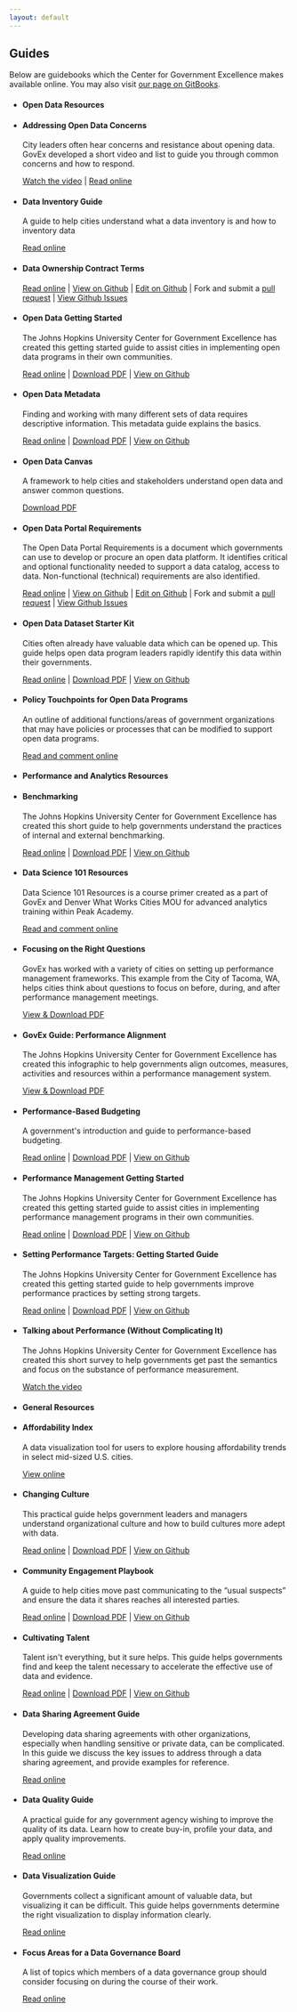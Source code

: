 ```yaml
---
layout: default
---
```


## <span class="glyphicon glyphicon-book"></span> Guides
Below are guidebooks which the Center for Government Excellence makes available online. You may also visit <a href="https://www.gitbook.com/@centerforgov">our page on GitBooks</a>.

<ul class="list-group">
  <li class="list-group-item">
    <h4>Open Data Resources</h4>
  </li>
  <li class="list-group-item">
    <h4>Addressing Open Data Concerns</h4>
    <p>City leaders often hear concerns and resistance about opening data. GovEx developed a short video and list to guide you through common concerns and how to respond.</p>
    <p>
      <a href="https://www.youtube.com/watch?v=70Zl9jXdzLo&feature=youtu.be">Watch the video</a> |
      <a href="/open-data/addressing-concerns/">Read online</a>
    </p>
  </li>
  <li class="list-group-item">
    <h4>Data Inventory Guide</h4>
    <p>A guide to help cities understand what a data inventory is and how to inventory data</p>
    <p>
      <a href="/data-governance/data-inventory/">Read online</a>
    </p>
  </li>
  <li class="list-group-item">
    <h4>Data Ownership Contract Terms</h4>
    <p></p>
    <p>
      <a href="/data-governance/data-ownership/">Read online</a> |
      <a href="https://github.com/govex/data-ownership/blob/master/README.md">View on Github</a> |
      <a href="https://github.com/govex/data-ownership/edit/master/README.md">Edit on Github</a> |
      Fork and submit a <a href="https://github.com/govex/data-ownership/pulls">pull request</a> |
      <a href="https://github.com/govex/data-ownership/issues">View Github Issues</a>
    </p>
  </li>
  <li class="list-group-item">
    <h4>Open Data Getting Started</h4>
    <p>The Johns Hopkins University Center for Government Excellence has created this getting started guide to assist cities in implementing open data programs in their own communities.</p>
    <p>
      <a href="http://centerforgov.gitbooks.io/open-data-getting-started/content/">Read online</a> |
      <a href="https://www.gitbook.com/download/pdf/book/centerforgov/open-data-getting-started">Download PDF</a> |
      <a href="https://github.com/govex/open-data-getting-started">View on Github</a>
    </p>
  </li>
  <li class="list-group-item">
    <h4>Open Data Metadata</h4>
    <p>Finding and working with many different sets of data requires descriptive information. This metadata guide explains the basics.</p>
    <p>
      <a href="https://www.gitbook.com/read/book/centerforgov/open-data-metadata-guide">Read online</a> |
      <a href="https://www.gitbook.com/download/pdf/book/centerforgov/open-data-metadata-guide">Download PDF</a> |
      <a href="https://github.com/govex/open-data-metadata-guide">View on Github</a>
    </p>
  </li>
  <li class="list-group-item">
    <h4>Open Data Canvas</h4>
    <p>A framework to help cities and stakeholders understand open data and answer common questions.</p>
    <p> <a href="https://raw.githubusercontent.com/govex/govex.github.io/d03ef6ac404a5854d7b6cdff56db6d2e946c4fa6/open-data/Open-Data-Canvas.pdf">Download PDF</a>
    </p>
  </li>
  <li class="list-group-item">
    <h4>Open Data Portal Requirements</h4>
    <p>The Open Data Portal Requirements is a document which governments can use to develop or procure an open data platform. It identifies critical and optional functionality needed to support a data catalog, access to data. Non-functional (technical) requirements are also identified.</p>
    <p>
      <a href="/open-data/portal-requirements/">Read online</a> |
      <a href="https://github.com/govex/open-data-portal-requirements/blob/master/README.md">View on Github</a> |
      <a href="https://github.com/govex/open-data-portal-requirements/edit/master/README.md">Edit on Github</a> |
      Fork and submit a <a href="https://github.com/govex/open-data-portal-requirements/pulls">pull request</a> |
      <a href="https://github.com/govex/open-data-portal-requirements/issues">View Github Issues</a>
    </p>
  </li>
  <li class="list-group-item">
    <h4>Open Data Dataset Starter Kit</h4>
    <p>Cities often already have valuable data which can be opened up. This guide helps open data program leaders rapidly identify this data within their governments.</p>
    <p>
      <a href="https://www.gitbook.com/read/book/centerforgov/dataset-inventory-guidelines">Read online</a> |
      <a href="https://www.gitbook.com/download/pdf/book/centerforgov/dataset-inventory-guidelines">Download PDF</a> |
      <a href="https://github.com/govex/open-data-inventory">View on Github</a>
    </p>
  </li>
  <li class="list-group-item">
    <h4>Policy Touchpoints for Open Data Programs</h4>
    <p>An outline of additional functions/areas of government organizations that may have policies or processes that can be modified to support open data programs.</p>
    <p>
      <a href="/open-data/policy-touchpoints/">Read and comment online</a>
    </p>
  </li>
  <li class="list-group-item">
    <h4>Performance and Analytics Resources</h4>
  </li>
  <li class="list-group-item">
    <h4>Benchmarking</h4>
    <p>The Johns Hopkins University Center for Government Excellence has created this short guide to help governments understand the practices of internal and external benchmarking.</p>
    <p>
      <a href="https://centerforgov.gitbooks.io/benchmarking/content/">Read online</a> |
      <a href="https://www.gitbook.com/book/centerforgov/benchmarking/details">Download PDF</a> |
      <a href="https://github.com/govex/benchmarking">View on Github</a>
    </p>
  </li>
  <li class="list-group-item">
    <h4>Data Science 101 Resources</h4>
    <p>Data Science 101 Resources is a course primer created as a part of GovEx and Denver What Works Cities MOU for advanced analytics training within Peak Academy.</p>
    <p>
      <a href="/data-science/101-resource/">Read and comment online</a>
    </p>
  </li>
  <li class="list-group-item">
    <h4>Focusing on the Right Questions </h4>
    <p>GovEx has worked with a variety of cities on setting up performance management frameworks. This example from the City of Tacoma, WA, helps cities think about questions to focus on before, during, and after performance management meetings.</p>
    <p>
      <a href="https://drive.google.com/file/d/0B8NENEr6E7I0anFIY0F6QXRDMjg/view?usp=sharing">View & Download PDF</a>
    </p>
  </li>
  <li class="list-group-item">
    <h4>GovEx Guide: Performance Alignment</h4>
    <p>The Johns Hopkins University Center for Government Excellence has created this infographic to help governments align outcomes, measures, activities and resources within a performance management system.</p>
    <p>
      <a href="https://drive.google.com/open?id=0B9eOOc60hbhLUG55bURsSTZwdms">View & Download PDF</a>
    </p>
  </li>
  <li class="list-group-item">
    <h4>Performance-Based Budgeting</h4>
    <p>A government's introduction and guide to performance-based budgeting.</p>
    <p>
      <a href="https://www.gitbook.com/book/centerforgov/performance-based-budgeting/details">Read online</a> |
      <a href="https://www.gitbook.com/download/pdf/book/centerforgov/performance-based-budgeting">Download PDF</a> |
      <a href="https://github.com/govex/performance-based-budgeting">View on Github</a>
    </p>
  </li>
  <li class="list-group-item">
    <h4>Performance Management Getting Started</h4>
    <p>The Johns Hopkins University Center for Government Excellence has created this getting started guide to assist cities in implementing performance management programs in their own communities.</p>    
    <p>
      <a href="https://www.gitbook.com/read/book/centerforgov/performance-management-getting-started">Read online</a> |
      <a href="https://www.gitbook.com/download/pdf/book/centerforgov/performance-management-getting-started">Download PDF</a> |
      <a href="https://github.com/govex/performance-management-getting-started">View on Github</a>
    </p>
  </li>
  <li class="list-group-item">
    <h4>Setting Performance Targets: Getting Started Guide</h4>
    <p>The Johns Hopkins University Center for Government Excellence has created this getting started guide to help governments improve performance practices by setting strong targets.</p>
    <p>
      <a href="https://centerforgov.gitbooks.io/setting-performance-targets-getting-started-guide/content/">Read online</a> |
      <a href="https://www.gitbook.com/download/pdf/book/centerforgov/setting-performance-targets-getting-started-guide">Download PDF</a> |
      <a href="https://github.com/govex/setting-performance-targets-getting-started-guide">View on Github</a>
    </p>
  </li>
  <li class="list-group-item">
    <h4>Talking about Performance (Without Complicating It)</h4>
    <p>The Johns Hopkins University Center for Government Excellence has created this short survey to help governments get past the semantics and focus on the substance of performance measurement.</p>
    <p>
      <a href="https://youtu.be/Qa3gtv7TRxk">Watch the video</a>
    </p>
  </li>
  <li class="list-group-item">
    <h4>General Resources</h4>
  </li>
  <li class="list-group-item">
    <h4>Affordability Index</h4>
    <p>A data visualization tool for users to explore housing affordability trends in select mid-sized U.S. cities.</p>
    <p>
      <a href="/projects/affordability/">View online</a>
    </p>
  </li>
  <li class="list-group-item">
    <h4>Changing Culture</h4>
    <p>This practical guide helps government leaders and managers understand organizational culture and how to build cultures more adept with data.</p>
    <p>
      <a href="https://centerforgov.gitbooks.io/changing-culture/content/index.html">Read online</a> |
      <a href="https://www.gitbook.com/book/centerforgov/changing-culture/details">Download PDF</a> |
      <a href="https://github.com/govex/culture">View on Github</a>
    </p>
  </li>
  <li class="list-group-item">
    <h4>Community Engagement Playbook</h4>
    <p>A guide to help cities move past communicating to the “usual suspects” and ensure the data it shares reaches all interested parties.</p>
    <p>
      <a href="https://www.gitbook.com/book/centerforgov/community-engagement-playbook/details">Read online</a> |
      <a href="https://www.gitbook.com/download/pdf/book/centerforgov/community-engagement-playbook">Download PDF</a> |
      <a href="https://github.com/govex/community-engagement">View on Github</a>
    </p>
  </li>
  <li class="list-group-item">
    <h4>Cultivating Talent</h4>
    <p>Talent isn't everything, but it sure helps. This guide helps governments find and keep the talent necessary to accelerate the effective use of data and evidence.</p>
    <p>
      <a href="https://www.gitbook.com/book/centerforgov/cultivating-talent/details">Read online</a> |
      <a href="https://www.gitbook.com/download/pdf/book/centerforgov/cultivating-talent">Download PDF</a> |
      <a href="https://github.com/govex/Talent">View on Github</a>
    </p>
  </li>
  <li class="list-group-item">
    <h4>Data Sharing Agreement Guide</h4>
    <p>Developing data sharing agreements with other organizations, especially when handling sensitive or private data, can be complicated. In this guide we discuss the key issues to address through a data sharing agreement, and provide examples for reference.</p>
    <p>
      <a href="https://docs.google.com/document/d/1JuFvW76PPoZTG0c5QOAQ0iZ-Qe5uM2cF0Oiy71NGaYI/preview#">Read online</a>
    </p>
  </li>
  <li class="list-group-item">
    <h4>Data Quality Guide</h4>
    <p>A practical guide for any government agency wishing to improve the quality of its data. Learn how to create buy-in, profile your data, and apply quality improvements.</p>
    <p>
      <a href="https://docs.google.com/document/d/1wF57eAnHKRe5mXh5-CZsnsRJUQI6_d-uCeJl-YUQEnM/edit">Read online</a>
    </p>
  </li>  
  <li class="list-group-item">
    <h4>Data Visualization Guide</h4>
    <p>Governments collect a significant amount of valuable data, but visualizing it can be difficult. This guide helps governments determine the right visualization to display information clearly.</p>
    <p>
      <a href="/guides/dataviz/index.html">Read online</a>
    </p>
  </li>
  <li class="list-group-item">
    <h4>Focus Areas for a Data Governance Board</h4>
    <p>A list of topics which members of a data governance group should consider focusing on during the course of their work.</p>
    <p>
      <a href="/data-governance/board/">Read online</a>
    </p>
    </li>
</ul>
